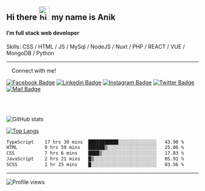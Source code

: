 ## Hi there <img src="https://user-images.githubusercontent.com/1303154/88677602-1635ba80-d120-11ea-84d8-d263ba5fc3c0.gif" width="28px" height="36" alt="hi"> my name is Anik

#### I’m full stack web developer

Skills:  CSS / HTML / JS / MySql / NodeJS / Nuxt / PHP / REACT / VUE / MongoDB / Python


---

&emsp;Connect with me!

<a href="https://www.facebook.com/anik.aritro" target="_blank">![Facebook Badge](https://img.shields.io/badge/Facebook-1877F2?style=for-the-badge&logo=facebook&logoColor=white)</a> [![Linkedin Badge](https://img.shields.io/badge/LinkedIn-0077B5?style=for-the-badge&logo=linkedin&logoColor=white)](https://www.linkedin.com/in/anik-hossain-dev) [![Instagram Badge](https://img.shields.io/badge/Instagram-E4405F?style=for-the-badge&logo=instagram&logoColor=white)](https://www.instagram.com/aritro.anik) [![Twitter Badge](https://img.shields.io/badge/Twitter-1DA1F2?style=for-the-badge&logo=twitter&logoColor=white)](https://twitter.com/AritroAnik) [![Mail Badge](https://img.shields.io/badge/Gmail-D14836?style=for-the-badge&logo=gmail&logoColor=white)](mailto:anik.wdev@gmail.com)

</br>
</br>


![GitHub stats](https://github-readme-stats.vercel.app/api?username=anik-hossain&show_icons=true&theme=monokai)

[![Top Langs](https://github-readme-stats.vercel.app/api/top-langs/?username=anik-hossain&layout=compact&theme=monokai)](https://github.com/anik-hossain)

<!--START_SECTION:waka-->

```txt
TypeScript    17 hrs 30 mins  ███████████░░░░░░░░░░░░░░   43.90 %
HTML          9 hrs 59 mins   ██████▒░░░░░░░░░░░░░░░░░░   25.06 %
CSS           7 hrs 6 mins    ████▒░░░░░░░░░░░░░░░░░░░░   17.83 %
JavaScript    2 hrs 21 mins   █▒░░░░░░░░░░░░░░░░░░░░░░░   05.91 %
SCSS          1 hr 25 mins    █░░░░░░░░░░░░░░░░░░░░░░░░   03.56 %
```

<!--END_SECTION:waka-->
---

![Profile views](https://gpvc.arturio.dev/anik-hossain)  
